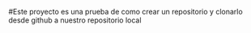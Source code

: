 #Este proyecto es una prueba de como crear un repositorio y clonarlo desde github a nuestro repositorio local
